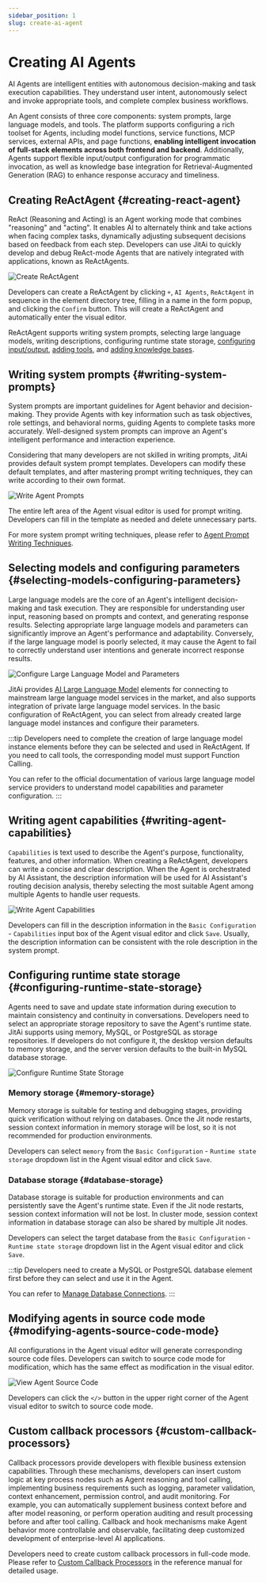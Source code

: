 ```yaml
---
sidebar_position: 1
slug: create-ai-agent
---
```


# Creating AI Agents

AI Agents are intelligent entities with autonomous decision-making and task execution capabilities. They understand user intent, autonomously select and invoke appropriate tools, and complete complex business workflows.

An Agent consists of three core components: system prompts, large language models, and tools. The platform supports configuring a rich toolset for Agents, including model functions, service functions, MCP services, external APIs, and page functions, **enabling intelligent invocation of full-stack elements across both frontend and backend**. Additionally, Agents support flexible input/output configuration for programmatic invocation, as well as knowledge base integration for Retrieval-Augmented Generation (RAG) to enhance response accuracy and timeliness.

## Creating ReActAgent {#creating-react-agent}

ReAct (Reasoning and Acting) is an Agent working mode that combines "reasoning" and "acting". It enables AI to alternately think and take actions when facing complex tasks, dynamically adjusting subsequent decisions based on feedback from each step. Developers can use JitAi to quickly develop and debug ReAct-mode Agents that are natively integrated with applications, known as ReActAgents.

![Create ReActAgent](./img/agent/create-react-agent.gif "Create ReActAgent")

Developers can create a ReActAgent by clicking `+`, `AI Agents`, `ReActAgent` in sequence in the element directory tree, filling in a name in the form popup, and clicking the `Confirm` button. This will create a ReActAgent and automatically enter the visual editor.

ReActAgent supports writing system prompts, selecting large language models, writing descriptions, configuring runtime state storage, [configuring input/output](./agent-input-output), [adding tools](./agent-tools), and [adding knowledge bases](./agent-knowledge-base).

## Writing system prompts {#writing-system-prompts}

System prompts are important guidelines for Agent behavior and decision-making. They provide Agents with key information such as task objectives, role settings, and behavioral norms, guiding Agents to complete tasks more accurately. Well-designed system prompts can improve an Agent's intelligent performance and interaction experience.

Considering that many developers are not skilled in writing prompts, JitAi provides default system prompt templates. Developers can modify these default templates, and after mastering prompt writing techniques, they can write according to their own format.

![Write Agent Prompts](./img/agent/write-agent-prompts.png "Write Agent Prompts")

The entire left area of the Agent visual editor is used for prompt writing. Developers can fill in the template as needed and delete unnecessary parts.

For more system prompt writing techniques, please refer to [Agent Prompt Writing Techniques](../advanced-guide/agent-prompt-writing-techniques).

## Selecting models and configuring parameters {#selecting-models-configuring-parameters}

Large language models are the core of an Agent's intelligent decision-making and task execution. They are responsible for understanding user input, reasoning based on prompts and context, and generating response results. Selecting appropriate large language models and parameters can significantly improve an Agent's performance and adaptability. Conversely, if the large language model is poorly selected, it may cause the Agent to fail to correctly understand user intentions and generate incorrect response results.

![Configure Large Language Model and Parameters](./img/agent/configure-large-model-and-parameters.gif "Configure Large Language Model and Parameters")

JitAi provides [AI Large Language Model](../ai-llm/create-ai-llm) elements for connecting to mainstream large language model services in the market, and also supports integration of private large language model services. In the basic configuration of ReActAgent, you can select from already created large language model instances and configure their parameters.

:::tip
Developers need to complete the creation of large language model instance elements before they can be selected and used in ReActAgent. If you need to call tools, the corresponding model must support Function Calling.

You can refer to the official documentation of various large language model service providers to understand model capabilities and parameter configuration.
:::

## Writing agent capabilities {#writing-agent-capabilities}

`Capabilities` is text used to describe the Agent's purpose, functionality, features, and other information. When creating a ReActAgent, developers can write a concise and clear description. When the Agent is orchestrated by AI Assistant, the description information will be used for AI Assistant's routing decision analysis, thereby selecting the most suitable Agent among multiple Agents to handle user requests.

![Write Agent Capabilities](./img/agent/write-agent-description.png "Write Agent Capabilities")

Developers can fill in the description information in the `Basic Configuration` - `Capabilities` input box of the Agent visual editor and click `Save`. Usually, the description information can be consistent with the role description in the system prompt.

## Configuring runtime state storage {#configuring-runtime-state-storage}

Agents need to save and update state information during execution to maintain consistency and continuity in conversations. Developers need to select an appropriate storage repository to save the Agent's runtime state. JitAi supports using memory, MySQL, or PostgreSQL as storage repositories. If developers do not configure it, the desktop version defaults to memory storage, and the server version defaults to the built-in MySQL database storage.

![Configure Runtime State Storage](./img/agent/configure-runtime-state-storage.gif "Configure Runtime State Storage")

### Memory storage {#memory-storage}

Memory storage is suitable for testing and debugging stages, providing quick verification without relying on databases. Once the Jit node restarts, session context information in memory storage will be lost, so it is not recommended for production environments.

Developers can select `memory` from the `Basic Configuration` - `Runtime state storage` dropdown list in the Agent visual editor and click `Save`.

### Database storage {#database-storage}

Database storage is suitable for production environments and can persistently save the Agent's runtime state. Even if the Jit node restarts, session context information will not be lost. In cluster mode, session context information in database storage can also be shared by multiple Jit nodes.

Developers can select the target database from the `Basic Configuration` - `Runtime state storage` dropdown list in the Agent visual editor and click `Save`.

:::tip
Developers need to create a MySQL or PostgreSQL database element first before they can select and use it in the Agent.

You can refer to [Manage Database Connections](../data-modeling/manage-database-connections).
:::

## Modifying agents in source code mode {#modifying-agents-source-code-mode}

All configurations in the Agent visual editor will generate corresponding source code files. Developers can switch to source code mode for modification, which has the same effect as modification in the visual editor.

![View Agent Source Code](./img/agent/view-agent-source-code.gif "View Agent Source Code")

Developers can click the `</>` button in the upper right corner of the Agent visual editor to switch to source code mode.

## Custom callback processors {#custom-callback-processors}

Callback processors provide developers with flexible business extension capabilities. Through these mechanisms, developers can insert custom logic at key process nodes such as Agent reasoning and tool calling, implementing business requirements such as logging, parameter validation, context enhancement, permission control, and audit monitoring. For example, you can automatically supplement business context before and after model reasoning, or perform operation auditing and result processing before and after tool calling. Callback and hook mechanisms make Agent behavior more controllable and observable, facilitating deep customized development of enterprise-level AI applications.

Developers need to create custom callback processors in full-code mode. Please refer to [Custom Callback Processors](../../reference/framework/JitAi/AIAgent#custom-callback-handlers) in the reference manual for detailed usage.
